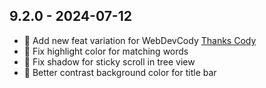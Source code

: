 ## 9.2.0 - 2024-07-12

- 🎉 Add new feat variation for WebDevCody [Thanks Cody](https://github.com/webdevcody)
- 🐛 Fix highlight color for matching words
- 🐛 Fix shadow for sticky scroll in tree view
- 🐛 Better contrast background color for title bar
